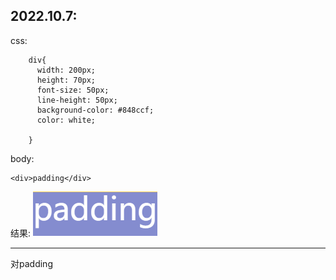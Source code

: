2022.10.7:
<br>
---
css:
````
    div{
      width: 200px;
      height: 70px;
      font-size: 50px;
      line-height: 50px;
      background-color: #848ccf;
      color: white;
      
    }
````

body:
````
<div>padding</div>
````

结果:
![img.png](img.png)

***
对padding
